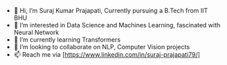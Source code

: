 - 👋 Hi, I’m Suraj Kumar Prajapati, Currently pursuing a B.Tech from IIT BHU
- 👀 I’m interested in Data Science and Machines Learning, fascinated with Neural Network
- 🌱 I’m currently learning Transformers
- 💞️ I’m looking to collaborate on NLP, Computer Vision projects
- 📫 Reach me via [https://www.linkedin.com/in/suraj-prajapati79/]

<!---
SurajP79/SurajP79 is a ✨ special ✨ repository because its `README.md` (this file) appears on your GitHub profile.
You can click the Preview link to take a look at your changes.
--->

